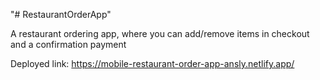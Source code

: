 "# RestaurantOrderApp" 

A restaurant ordering app, where you can add/remove items in checkout and a confirmation payment

Deployed link: https://mobile-restaurant-order-app-ansly.netlify.app/
